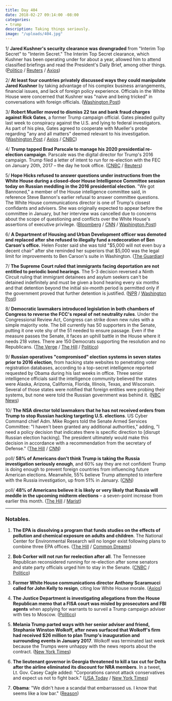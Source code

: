 ```yaml
---
title: Day 404
date: 2018-02-27 09:14:00 -08:00
categories:
- trump
description: Taking things seriously.
image: "/uploads/404.jpg"
---
```


1/ **Jared Kushner's security clearance was downgraded** from "Interim Top Secret" to "Interim Secret." The Interim Top Secret clearance, which Kushner has been operating under for about a year, allowed him to attend classified briefings and read the President's Daily Brief, among other things. ([Politico](https://www.politico.com/story/2018/02/27/jared-kushner-security-clearance-downgrade-427178) / [Reuters](https://www.reuters.com/article/us-usa-trump-kushner/trump-close-adviser-kushner-loses-access-to-coveted-intelligence-briefing-sources-idUSKCN1GB2VE) / [Axios](https://www.axios.com/jared-kushner-security-clearance-john-kelly-81ce8cf6-f0b8-47c2-ba73-1a5a375a3edc.html?stream=politics&utm_source=alert&utm_medium=email&utm_campaign=alerts_politics))

2/ **At least four countries privately discussed ways they could manipulate Jared Kushner** by taking advantage of his complex business arrangements, financial issues, and lack of foreign policy experience. Officials in the White House were concerned that Kushner was "naive and being tricked" in conversations with foreign officials. ([Washington Post](https://www.washingtonpost.com/world/national-security/kushners-overseas-contacts-raise-concerns-as-foreign-officials-seek-leverage/2018/02/27/16bbc052-18c3-11e8-942d-16a950029788_story.html))

3/ **Robert Mueller moved to dismiss 22 tax and bank fraud charges against Rick Gates**, a former Trump campaign official. Gates pleaded guilty last week to conspiracy against the U.S. and lying to federal investigators. As part of his plea, Gates agreed to cooperate with Mueller's probe regarding "any and all matters" deemed relevant to his investigation. ([Washington Post](https://www.washingtonpost.com/local/public-safety/special-counsel-moves-to-drop-tax-bank-fraud-charges-against-rick-gates/2018/02/27/9113ec42-1bd6-11e8-9de1-147dd2df3829_story.html) / [Axios](https://www.axios.com/mueller-dismiss-charges-rick-gates-manafort-943f1e3c-9ab7-4064-b7eb-84f6bf3fcb8b.html) / [CNBC](https://www.cnbc.com/2018/02/27/mueller-moves-to-drop-20-plus-counts-against-trump-campaigns-gates.html))

4/ **Trump tapped Brad Parscale to manage his 2020 presidential re-election campaign**. Parscale was the digital director for Trump's 2016 campaign. Trump filed a letter of intent to run for re-election with the FEC on January 20th, 2017 – the day he took office. ([CNBC](https://www.cnbc.com/2018/02/27/trump-names-campaign-manager-for-2020-reelection-bid.html) / [Reuters](https://www.reuters.com/article/us-usa-election-trump/trump-to-name-brad-parscale-to-manage-2020-re-election-source-idUSKCN1GB26J))

5/ **Hope Hicks refused to answer questions under instructions from the White House during a closed-door House Intelligence Committee session today on Russian meddling in the 2016 presidential election**. "We got Bannoned," a member of the House intelligence committee said, in  reference Steve Bannon's earlier refusal to answer committee questions. The White House communications director is one of Trump's closest confidants and advisers. She was originally expected to appear before the committee in January, but her interview was cancelled due to concerns about the scope of questioning and conflicts over the White House's assertions of executive privilege. ([Bloomberg](https://www.bloomberg.com/news/articles/2018-02-26/trump-aide-hicks-said-to-appear-before-house-intelligence-panel) / [CNN](https://www.cnn.com/2018/02/26/politics/hope-hicks-house-intelligence-committee/index.html) / [Washington Post](https://www.washingtonpost.com/powerpost/house-russia-probe-investigators-set-to-question-hope-hicks-but-will-she-answer/2018/02/27/3b2c5dfe-1b78-11e8-9de1-147dd2df3829_story.html))

6/ **A Department of Housing and Urban Development officer was demoted and replaced after she refused to illegally fund a redecoration of Ben Carson's office.** Helen Foster said she was told "$5,000 will not even buy a decent chair" after she reminded her superiors that $5,000 was the legal limit for improvements to Ben Carson's suite in Washington. ([The Guardian](https://www.theguardian.com/us-news/2018/feb/27/hud-ben-carson-office-redecoration-trump-appointee))

7/ **The Supreme Court ruled that immigrants facing deportation are not entitled to periodic bond hearings**. The 5-3 decision reversed a Ninth Circuit ruling that immigrant detainees and asylum seekers can't be detained indefinitely and must be given a bond hearing every six months and that detention beyond the initial six-month period is permitted only if the government proved that further detention is justified. ([NPR](https://www.npr.org/2018/02/27/589096901/supreme-court-ruling-means-immigrants-can-continue-to-be-detained-indefinitely) / [Washington Post](https://www.washingtonpost.com/politics/courts_law/supreme-court-throws-out-ruling-that-said-detained-immigrants-deserve-bond-hearings/2018/02/27/fa11f36a-1bd1-11e8-9de1-147dd2df3829_story.html))

8/ **Democratic lawmakers introduced legislation in both chambers of Congress to reverse the FCC's repeal of net neutrality rules**. Under the Congressional Review Act, Congress can strike down new rules with a simple majority vote. The bill currently has 50 supporters in the Senate, putting it one vote shy of the 51 needed to ensure passage. Even if the measure passes the Senate, it faces an uphill battle in the House where it needs 218 votes. There are 150 Democrats supporting the resolution and no Republicans. ([The Verge](https://www.theverge.com/2018/2/27/17058260/senate-fcc-net-neutrality-cra-markey-introduced-one-more-vote) / [The Hill](http://thehill.com/policy/technology/375829-democrats-officially-introduce-legislation-to-stop-fcc-net-neutrality) / [Politico](https://www.politico.com/story/2018/02/27/democrats-fcc-reverse-net-neutrality-426641))

9/ **Russian operatives "compromised" election systems in seven states prior to 2016 election**, from hacking state websites to penetrating voter registration databases, according to a top-secret intelligence reported requested by Obama during his last weeks in office. Three senior intelligence officials said the intelligence community believed the states were Alaska, Arizona, California, Florida, Illinois, Texas, and Wisconsin. Several of those states were notified that foreign entities were probing their systems, but none were told the Russian government was behind it. ([NBC News](https://www.nbcnews.com/politics/elections/u-s-intel-russia-compromised-seven-states-prior-2016-election-n850296))

10/ **The NSA director told lawmakers that he has not received orders from Trump to stop Russian hacking targeting U.S. elections**. US Cyber Command chief Adm. Mike Rogers told the Senate Armed Services Committee: "I haven't been granted any additional authorities," adding, "I need a policy decision that indicates there is specific direction to \[disrupt Russian election hacking\]. The president ultimately would make this decision in accordance with a recommendation from the secretary of Defense." ([The Hill](http://thehill.com/policy/cybersecurity/375784-nsa-director-says-he-hasnt-receive-orders-from-trump-to-disrupt-russian) / [CNN](https://www.cnn.com/2018/02/27/politics/cybercom-rogers-trump-russian-cyber-threat/index.html))

poll/ **58% of Americans don't think Trump is taking the Russia investigation seriously enough**, and 60% say they are not confident Trump is doing enough to prevent foreign countries from influencing future American elections. Meanwhile,  55% believe Trump attempted to interfere with the Russia investigation, up from 51% in January. ([CNN](https://www.cnn.com/2018/02/27/politics/cnn-poll-trump-russia-protect-elections/index.html))

poll/ **48% of Americans believe it is likely or very likely that Russia will meddle in the upcoming midterm elections** – a seven-point increase from earlier this month. ([The Hill](http://thehill.com/policy/cybersecurity/375818-americans-increasingly-believe-russian-to-interfere-in-midterms-poll) / [Marist](http://maristpoll.marist.edu/wp-content/misc/usapolls/us180220/Complete%20Survey%20Findings_Marist%20Poll_February%2027,%202018.pdf))

---

### Notables.

1. **The EPA is dissolving a program that funds studies on the effects of pollution and chemical exposure on adults and children**. The National Center for Environmental Research will no longer exist following plans to combine three EPA offices. ([The Hill](http://thehill.com/regulation/energy-environment/375725-major-epa-reorganization-will-end-science-research-program) / [Common Dreams](https://www.commondreams.org/news/2018/02/27/truly-wicked-trump-epa-dissolves-program-studies-effects-chemical-exposure-children))

2. **Bob Corker will not run for reelection after all**. The Tennessee Republican reconsidered running for re-election after some senators and state party officials urged him to stay in the Senate. ([CNBC](https://www.cnbc.com/2018/02/27/tennessee-sen-bob-corker-will-retire-not-run-against-marsha-blackburn.html) / [Politico](https://www.politico.com/story/2018/02/27/corker-tennessee-senate-retirement-midterms-423573))

3. **Former White House communications director Anthony Scaramucci called for John Kelly to resign**, citing low White House morale. ([Axios](https://www.axios.com/anthony-scaramucci-kelly-should-resign-1a0fe218-91f0-4a12-b0f7-ba1f4b4c2fce.html))

4. **The Justice Department is investigating allegations from the House Republican memo that a FISA court was misled by prosecutors and FBI agents** when applying for warrants to surveil a Trump campaign adviser with ties to Moscow. ([Politico](https://www.politico.com/story/2018/02/27/justice-department-gop-memo-russia-investigation-jeff-sessions-428387))

5. **Melania Trump parted ways with her senior adviser and friend, Stephanie Winston Wolkoff, after news surfaced that Wolkoff's firm had received $26 million to plan Trump's inauguration and surrounding events in January 2017**. Wolkoff was terminated last week because the Trumps were unhappy with the news reports about the contract. ([New York Times](https://www.nytimes.com/2018/02/26/us/politics/melania-trump-inauguration-adviser.html))

6. **The lieutenant governor in Georgia threatened to kill a tax cut for Delta after the airline eliminated its discount for NRA members**. In a tweet, Lt. Gov. Casey Cagle added: "Corporations cannot attack conservatives and expect us not to fight back." ([USA Today](https://www.usatoday.com/story/news/2018/02/26/georgia-senate-stalls-delta-tax-break-dispute-over-discounted-fare-agreement-nra/374215002/) / [New York Times](https://www.nytimes.com/2018/02/26/us/delta-nra-georgia-tax-cut.html))

7. **Obama**: "We didn't have a scandal that embarrassed us. I know that seems like a low bar." ([Reason](https://reason.com/blog/2018/02/26/barack-obama-mit-sloan-sports))